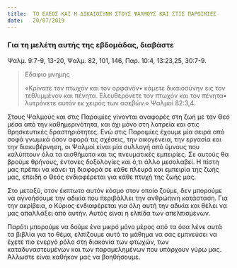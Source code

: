 ```yaml
---
title:  ΤΟ ΕΛΕΟΣ ΚΑΙ Η ΔΙΚΑΙΟΣΥΝΗ ΣΤΟΥΣ ΨΑΛΜΟΥΣ ΚΑΙ ΣΤΙΣ ΠΑΡΟΙΜΙΕΣ
date:   20/07/2019
---
```


### Για τη μελέτη αυτής της εβδομάδας, διαβάστε
Ψαλμ. 9:7-9, 13-20, Ψαλμ. 82, 101, 146, Παρ. 10:4, 13:23,25, 30:7-9.

> <p>Εδαφιο μνημης</p>
> «Κρίνατε τον πτωχόν και τον ορφανόν• κάμετε δικαιοσύνην εις τον τεθλιμμένον και πένητα. Ελευθερόνετε τον πτωχόν και τον πένητα• λυτρόνετε αυτόν εκ χειρός των ασεβών.» Ψαλμοί 82:3,4.

Στους Ψαλμούς και στις Παροιμίες γίνονται αναφορές στη ζωή με τον Θεό μέσα από την καθημερινότητα, και όχι μόνο στη λατρεία και στις θρησκευτικές δραστηριότητες. Ενώ στις Παροιμίες έχουμε μία σειρά από σοφά γνωμικά όσον αφορά τις σχέσεις, την οικογένεια, την εργασία και την διακυβέρνηση, οι Ψαλμοί είναι μία συλλογή από ύμνους που καλύπτουν όλα τα αισθήματα και τις πνευματικές εμπειρίες. Σε αυτούς θα βρούμε θρήνους, έντονες δοξολογίες και ό,τι άλλο μεσολαβεί. Η πίστη μας πρέπει να κάνει τη διαφορά σε κάθε πλευρά και εμπειρία της ζωής μας, επειδή ο Θεός ενδιαφέρεται για κάθε πτυχή της ζωής μας. 

Στο μεταξύ, στον έκπτωτο αυτόν κόσμο στον οποίο ζούμε, δεν μπορούμε να αγνοήσουμε την αδικία που περιβάλλει την ανθρώπινη κατάσταση. Για την ακρίβεια, ο Κύριος ενδιαφέρεται για όλη αυτή την αδικία και θέλει να μας απαλλάξει από αυτήν. Αυτός είναι η ελπίδα των απελπισμένων.

Παρότι μπορούμε να δούμε ένα μικρό μόνο μέρος από τα όσα λένε αυτά τα βιβλία για το θέμα, ελπίζουμε αυτό το μάθημα να σας εμπνεύσει να έχετε πιο ενεργό ρόλο στη διακονία των φτωχών, των καταδυναστευμένων και των παραμελημένων που υπάρχουν γύρω μας. Άλλωστε είναι καθήκον μας να βοηθήσουμε.